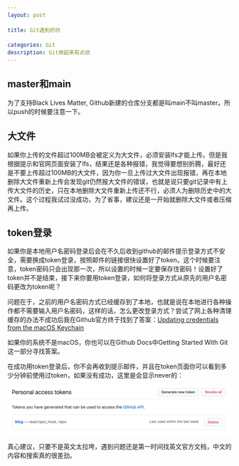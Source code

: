 ```yaml
---
layout: post

title: Git遇到的坑

categories: Git
description: Git用起来有点烦
---
```


## master和main

为了支持Black Lives Matter, Github新建的仓库分支都是叫main不叫master。所以push的时候要注意一下。

## 大文件

如果你上传的文件超过100MB会被定义为大文件，必须安装lfs才能上传。但是我根据提示和官网页面安装了lfs，结果还是各种报错，我觉得要想别折腾，最好还是不要上传超过100MB的大文件，因为你一旦上传过大文件出现报错，再在本地删除大文件重新上传会发现git仍然报大文件的错误，也就是说只要git记录中有上传大文件的历史，只在本地删除大文件重新上传还不行，必须人为删除历史中的大文件。这个过程我试过没成功，为了省事，建议还是一开始就删除大文件或者压缩再上传。

## token登录

如果你是本地用户名密码登录后会在不久后收到github的邮件提示登录方式不安全，需要换成token登录，按照邮件的链接很快设置好了token，这个时候要注意，token密码只会出现那一次，所以设置的时候一定要保存住密码！设置好了token并不是结束，接下来你要用token登录，如何将登录方式从原先的用户名密码更改为token呢？

问题在于，之前的用户名密码方式已经缓存到了本地，也就是说在本地进行各种操作都不需要输入用户名密码，这样的话，怎么更改登录方式？尝试了网上各种清理缓存的办法不成功后我在Github官方终于找到了答案：[Updating credentials from the macOS Keychain](https://docs.github.com/en/get-started/getting-started-with-git/updating-credentials-from-the-macos-keychain)

如果你的系统不是macOS，你也可以在Github Docs中Getting Started With Git这一部分寻找答案。

在成功用token登录后，你不会再收到提示邮件，并且在token页面你可以看到多少分钟前使用过token，如果没有成功，这里是会显示never的：

![image-20210623085726541](/images/posts/image-20210623085726541.png)

真心建议，只要不是英文太拉垮，遇到问题还是第一时间找英文官方文档，中文的内容和搜索真的很差劲。
